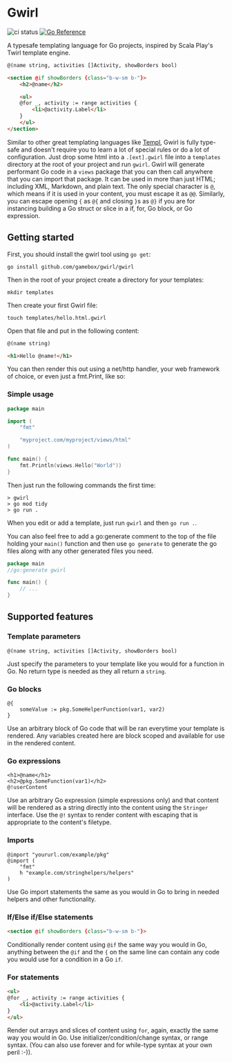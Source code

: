 # Gwirl

![ci status](https://github.com/gamebox/gwirl/actions/workflows/master.yml/badge.svg)  [![Go Reference](https://pkg.go.dev/badge/github.com/gamebox/gwirl.svg)](https://pkg.go.dev/github.com/gamebox/gwirl)

A typesafe templating language for Go projects, inspired by Scala Play's Twirl
template engine.

```html
@(name string, activities []Activity, showBorders bool)

<section @if showBorders {class="b-w-sm b-"}>
    <h2>@name</h2>

    <ul>
    @for _, activity := range activities {
        <li>@activity.Label</li>
    }
    </ul>
</section>
```

Similar to other great templating languages like [Templ](https://templ.guide),
Gwirl is fully type-safe and doesn't require you to learn a lot of special rules
or do a lot of configuration.  Just drop some html into a `.[ext].gwirl` file
into a `templates` directory at the root of your project and run `gwirl`.  Gwirl
will generate performant Go code in a `views` package that you can then call anywhere
that you can import that package.  It can be used in more than just HTML;
including XML, Markdown, and plain text.  The only special character is `@`,
which means if it is used in your content, you must escape it as `@@`.
Similarly, you can escape opening `{` as `@{` and closing `}`s as `@}` if you
are for instancing building a Go struct or slice in a if, for, Go block, or Go
expression.

## Getting started

First, you should install the gwirl tool using `go get`:

```
go install github.com/gamebox/gwirl/gwirl
```

Then in the root of your project create a directory for your templates:

```
mkdir templates
```

Then create your first Gwirl file:

```
touch templates/hello.html.gwirl
```

Open that file and put in the following content:

```html
@(name string)

<h1>Hello @name!</h1>
```

You can then render this out using a net/http handler, your web framework of
choice, or even just a fmt.Print, like so:

### Simple usage
```go
package main

import (
    "fmt"

    "myproject.com/myproject/views/html"
)

func main() {
    fmt.Println(views.Hello("World"))
}
```

Then just run the following commands the first time:

```
> gwirl
> go mod tidy
> go run .
```

When you edit or add a template, just run `gwirl` and then `go run .`.

You can also feel free to add a go:generate comment to the top of the file
holding your `main()` function and then use `go generate` to generate the go
files along with any other generated files you need.

```go
package main
//go:generate gwirl

func main() {
    // ...
}
```

## Supported features

### Template parameters

```gwirl
@(name string, activities []Activity, showBorders bool)
```

Just specify the parameters to your template like you would for a function in
Go.  No return type is needed as they all return a `string`.

### Go blocks

```gwirl
@{
    someValue := pkg.SomeHelperFunction(var1, var2)
}
```

Use an arbitrary block of Go code that will be ran everytime your template is
rendered.  Any variables created here are block scoped and available for use in
the rendered content.

### Go expressions
```gwirl
<h1>@name</h1>
<h2>@pkg.SomeFunction(var1)</h2>
@!userContent
```

Use an arbitrary Go expression (simple expressions only) and that content will
be rendered as a string directly into the content using the `Stringer`
interface. Use the `@!` syntax to render content with escaping that is
appropriate to the content's filetype.

### Imports

```gwirl
@import "yoururl.com/example/pkg"
@import (
    "fmt"
    h "example.com/stringhelpers/helpers"
)
```

Use Go import statements the same as you would in Go to bring in needed helpers
and other functionality.

### If/Else if/Else statements

```html
<section @if showBorders {class="b-w-sm b-"}>
```

Conditionally render content using `@if` the same way you would in Go, anything
between the `@if` and the `{` on the same line can contain any code you would
use for a condition in a Go `if`.

### For statements

```html
<ul>
@for _, activity := range activities {
    <li>@activity.Label</li>
}
</ul>
```

Render out arrays and slices of content using `for`, again, exactly the same
way you would in Go.  Use initializer/condition/change syntax, or range syntax.
(You can also use forever and for while-type syntax at your own peril :-)).

